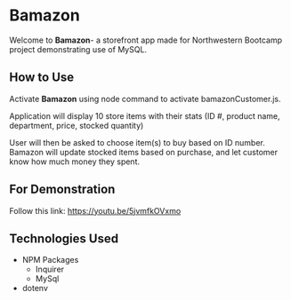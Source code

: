 # Bamazon
Welcome to **Bamazon**- a storefront app made for Northwestern Bootcamp project demonstrating use of MySQL. 

## How to Use
Activate **Bamazon** using node command to activate bamazonCustomer.js.

Application will display 10 store items with their stats (ID #, product name, department, price, stocked quantity)

User will then be asked to choose item(s) to buy based on ID number. Bamazon will update stocked items based on purchase, and let customer know how much money they spent.

## For Demonstration

Follow this link: https://youtu.be/5jvmfkOVxmo

## Technologies Used
* NPM Packages
    * Inquirer
    * MySql
* dotenv
